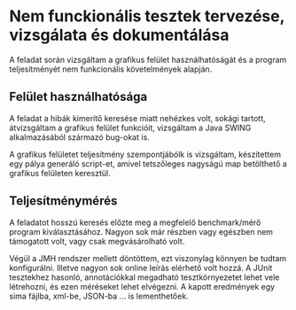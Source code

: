 # Nem funckionális tesztek tervezése, vizsgálata és dokumentálása

A feladat során vizsgáltam a grafikus felület használhatóságát és a program teljesítményét nem funkcionális követelmények alapján. 

## Felület használhatósága
A feladat a hibák kimerítő keresése miatt nehézkes volt, sokági tartott, átvizsgáltam a grafikus felület funkcióit, vizsgáltam a Java SWING alkalmazásából származó bug-okat is. 

A grafikus felületet teljesítmény szempontjábólk is vizsgáltam, készítettem egy pálya generáló script-et, amivel tetszőleges nagyságú map betölthető a grafikus felületen keresztül. 

## Teljesítménymérés
A feladatot hosszú keresés előzte meg a megfelelő benchmark/mérő program kiválasztásához. Nagyon sok már részben vagy egészben nem támogatott volt, vagy csak megvásárolható volt. 

Végül a JMH rendszer mellett döntöttem, ezt viszonylag könnyen be tudtam konfigurálni. Illetve nagyon sok online leírás elérhető volt hozzá. A JUnit tesztekhez hasonló, annotációkkal megadható tesztkörnyezetet lehet vele létrehozni, és ezen méréseket lehet elvégezni. A kapott eredmények egy sima fájlba, xml-be, JSON-ba ... is lementhetőek.  